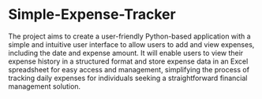 # Simple-Expense-Tracker
The project aims to create a user-friendly Python-based application with
a simple and intuitive user interface to allow users to add and view expenses,
including the date and expense amount. It will enable users to view their
expense history in a structured format and store expense data in an 
Excel spreadsheet for easy access and management, simplifying the process of
tracking daily expenses for individuals seeking a straightforward financial
management solution.

